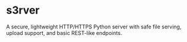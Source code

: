 # s3rver
A secure, lightweight HTTP/HTTPS Python server with safe file serving, upload support, and basic REST-like endpoints.
